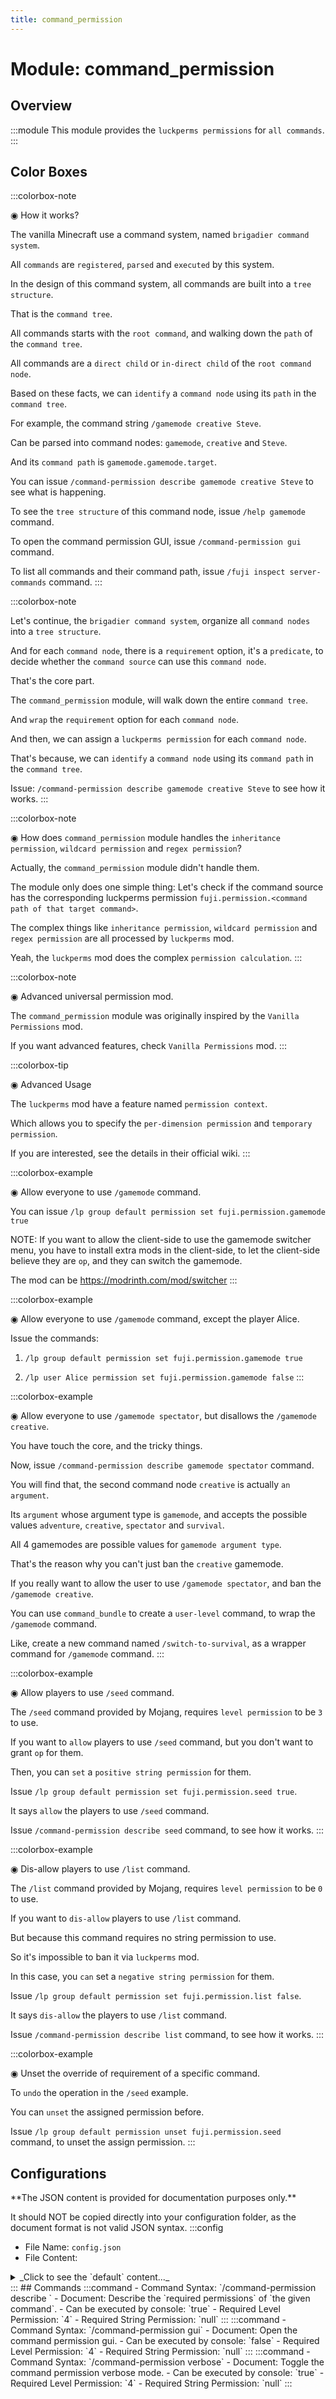 ```yaml
---
title: command_permission
---
```



# Module: command_permission

## Overview
:::module
  This module provides the `luckperms permissions` for `all commands`.
:::
## Color Boxes

:::colorbox-note

  ◉ How it works?
  
  The vanilla Minecraft use a command system, named `brigadier command system`.
  
  All `commands` are `registered`, `parsed` and `executed` by this system.
  
  In the design of this command system, all commands are built into a `tree structure`.
  
  That is the `command tree`.
  
  All commands starts with the `root command`, and walking down the `path` of the `command tree`.
  
  All commands are a `direct child` or `in-direct child` of the `root command node`.
  
  Based on these facts, we can `identify` a `command node` using its `path` in the `command tree`.
  
  
  
  For example, the command string `/gamemode creative Steve`.
  
  Can be parsed into command nodes: `gamemode`, `creative` and `Steve`.
  
  And its `command path` is `gamemode.gamemode.target`.
  
  
  
  You can issue `/command-permission describe gamemode creative Steve` to see what is happening.
  
  To see the `tree structure` of this command node, issue `/help gamemode` command.
  
  
  
  To open the command permission GUI, issue `/command-permission gui` command.
  
  To list all commands and their command path, issue `/fuji inspect server-commands` command.
:::

:::colorbox-note

  Let's continue, the `brigadier command system`, organize all `command nodes` into a `tree structure`.
  
  And for each `command node`, there is a `requirement` option, it's a `predicate`, to decide whether the `command source` can use this `command node`.
  
  
  
  That's the core part.
  
  The `command_permission` module, will walk down the entire `command tree`.
  
  And `wrap` the `requirement` option for each `command node`.
  
  And then, we can assign a `luckperms permission` for each `command node`.
  
  That's because, we can `identify` a `command node` using its `command path` in the `command tree`.
  
  
  
  Issue: `/command-permission describe gamemode creative Steve` to see how it works.
:::

:::colorbox-note

  ◉ How does `command_permission` module handles the `inheritance permission`, `wildcard permission` and `regex permission`?
  
  
  
  Actually, the `command_permission` module didn't handle them.
  
  The module only does one simple thing: Let's check if the command source has the corresponding luckperms permission `fuji.permission.<command path of that target command>`.
  
  The complex things like `inheritance permission`, `wildcard permission` and `regex permission` are all processed by `luckperms` mod.
  
  Yeah, the `luckperms` mod does the complex `permission calculation`.
:::

:::colorbox-note

  ◉ Advanced universal permission mod.
  
  The `command_permission` module was originally inspired by the `Vanilla Permissions` mod.
  
  If you want advanced features, check `Vanilla Permissions` mod.
:::

:::colorbox-tip

  ◉ Advanced Usage
  
  The `luckperms` mod have a feature named `permission context`.
  
  Which allows you to specify the `per-dimension permission` and `temporary permission`.
  
  If you are interested, see the details in their official wiki.
:::

:::colorbox-example

  ◉ Allow everyone to use `/gamemode` command.
  
  You can issue `/lp group default permission set fuji.permission.gamemode true`
  
  
  
  NOTE: If you want to allow the client-side to use the gamemode switcher menu, you have to install extra mods in the client-side, to let the client-side believe they are `op`, and they can switch the gamemode.
  
  The mod can be https://modrinth.com/mod/switcher
:::

:::colorbox-example

  ◉ Allow everyone to use `/gamemode` command, except the player Alice.
  
  Issue the commands:
  
  1. `/lp group default permission set fuji.permission.gamemode true`
  
  2. `/lp user Alice permission set fuji.permission.gamemode false`
:::

:::colorbox-example

  ◉ Allow everyone to use `/gamemode spectator`, but disallows the `/gamemode creative`.
  
  You have touch the core, and the tricky things.
  
  Now, issue `/command-permission describe gamemode spectator` command.
  
  You will find that, the second command node `creative` is actually `an argument`.
  
  Its `argument` whose argument type is `gamemode`, and accepts the possible values `adventure`, `creative`, `spectator` and `survival`.
  
  All 4 gamemodes are possible values for `gamemode argument type`.
  
  That's the reason why you can't just ban the `creative` gamemode.
  
  
  
  If you really want to allow the user to use `/gamemode spectator`, and ban the `/gamemode creative`.
  
  You can use `command_bundle` to create a `user-level` command, to wrap the `/gamemode` command.
  
  Like, create a new command named `/switch-to-survival`, as a wrapper command for `/gamemode` command.
:::

:::colorbox-example

  ◉ Allow players to use `/seed` command.
  
  The `/seed` command provided by Mojang, requires `level permission` to be `3` to use.
  
  If you want to `allow` players to use `/seed` command, but you don't want to grant `op` for them.
  
  Then, you can `set` a `positive string permission` for them.
  
  Issue `/lp group default permission set fuji.permission.seed true`.
  
  It says `allow` the players to use `/seed` command.
  
  
  
  Issue `/command-permission describe seed` command, to see how it works.
:::

:::colorbox-example

  ◉ Dis-allow players to use `/list` command.
  
  The `/list` command provided by Mojang, requires `level permission` to be `0` to use.
  
  If you want to `dis-allow` players to use `/list` command.
  
  But because this command requires no string permission to use.
  
  So it's impossible to ban it via `luckperms` mod.
  
  
  
  In this case, you `can` set a `negative string permission` for them.
  
  Issue `/lp group default permission set fuji.permission.list false`.
  
  It says `dis-allow` the players to use `/list` command.
  
  
  
  Issue `/command-permission describe list` command, to see how it works.
:::

:::colorbox-example

  ◉ Unset the override of requirement of a specific command.
  
  To `undo` the operation in the `/seed` example.
  
  You can `unset` the assigned permission before.
  
  Issue `/lp group default permission unset fuji.permission.seed` command, to unset the assign permission.
:::

## Configurations
<Admonition type="warning" icon="" title="">
**The JSON content is provided for documentation purposes only.**

It should NOT be copied directly into your configuration folder, as the document format is not valid JSON syntax.
</Admonition>
:::config
- File Name: `config.json`
- File Content: 
<details>

<summary>_Click to see the `default` content..._</summary>

```json showLineNumbers title="config/fuji/modules/command_permission/config.json"
{
  /* You can define `rules` to handle `special case`.
  If the `command permission` is `matched` by the `rule`.
  We return the pre-defined `permission test result` directly, without asking the luckperms.
  
  The `rules` can be used to handle `special case`.
  For example, if you enable the `permission implicitly inheritance` feature, and grant a `root permission` like `fuji.permission.fly`.
  You want to allow the players to use `/fly`, whose permission is `fuji.permission.fly`.
  But you don't want the players to use `/fly others <player>`, whose permission is `fuji.permission.fly.others.others`.
  In this case, you just enable the `permission implicitly inheritance` feature, and grant the `root permission`, then use rules to `exclude` special cases.
  
  NOTE: <red>Pre-defined rules only applied to non-operator players.</red> */
  "rules": [
    {
      "permission_pattern_regex": "fuji.permission.*others.*",
      "permission_test_result": "DENY_TO_USE_THE_COMMAND"
    }
  ]
}
```
</details>
:::
## Commands
:::command
- Command Syntax: `/command-permission describe <GreedyString command>`
- Document:   Describe the `required permissions` of `the given command`.
- Can be executed by console: `true`
- Required Level Permission: `4`
- Required String Permission: `null`
:::
:::command
- Command Syntax: `/command-permission gui`
- Document:   Open the command permission gui.
- Can be executed by console: `false`
- Required Level Permission: `4`
- Required String Permission: `null`
:::
:::command
- Command Syntax: `/command-permission verbose`
- Document:   Toggle the command permission verbose mode.
- Can be executed by console: `true`
- Required Level Permission: `4`
- Required String Permission: `null`
:::
